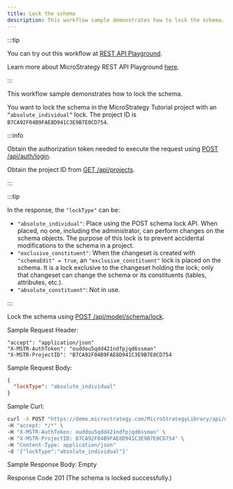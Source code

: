 ```yaml
---
title: Lock the schema
description: This workflow sample demonstrates how to lock the schema.
---
```


<Available since="2021 Update 1" />

:::tip

You can try out this workflow at [REST API Playground](https://www.postman.com/microstrategysdk/workspace/microstrategy-rest-api/folder/16131298-c3ac84b3-bce5-495d-94d5-941305fc1def?ctx=documentation).

Learn more about MicroStrategy REST API Playground [here](/docs/getting-started/playground.md).

:::

This workflow sample demonstrates how to lock the schema.

You want to lock the schema in the MicroStrategy Tutorial project with an `“absolute_individual“` lock. The project ID is `B7CA92F04B9FAE8D941C3E9B7E0CD754`.

:::info

Obtain the authorization token needed to execute the request using [POST /api/auth/login](https://demo.microstrategy.com/MicroStrategyLibrary/api-docs/index.html#/Authentication/postLogin).

Obtain the project ID from [GET /api/projects](https://demo.microstrategy.com/MicroStrategyLibrary/api-docs/index.html#/Projects/getProjects_1).

:::

:::tip

In the response, the `"lockType"` can be:

- `"absolute_individual"`: Place using the POST schema lock API. When placed, no one, including the administrator, can perform changes on the schema objects. The purpose of this lock is to prevent accidental modifications to the schema in a project.
- `"exclusive_constituent"`: When the changeset is created with `"schemaEdit" = true`, an `"exclusive_constituent"` lock is placed on the schema. It is a lock exclusive to the changeset holding the lock; only that changeset can change the schema or its constituents (tables, attributes, etc.).
- `"absolute_constituent"`: Not in use.

:::

Lock the schema using [POST /api/model/schema/lock](https://demo.microstrategy.com/MicroStrategyLibrary/api-docs/index.html#/Schema/ms-postLock).

Sample Request Header:

```http
"accept": "application/json"
"X-MSTR-AuthToken": "ouddou5qdd421ndfpjqd6ssman"
"X-MSTR-ProjectID": "B7CA92F04B9FAE8D941C3E9B7E0CD754
```

Sample Request Body:

```json
{
  "lockType": "absolute_individual"
}
```

Sample Curl:

```bash
curl -X POST "https://demo.microstrategy.com/MicroStrategyLibrary/api/model/schema/lock" \
-H "accept: */*" \
-H "X-MSTR-AuthToken: ouddou5qdd421ndfpjqd6ssman" \
-H "X-MSTR-ProjectID: B7CA92F04B9FAE8D941C3E9B7E0CD754" \
-H "Content-Type: application/json"
-d '{"lockType":"absolute_individual"}'
```

Sample Response Body: Empty

Response Code 201 (The schema is locked successfully.)
